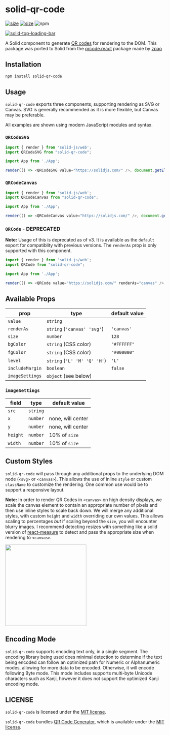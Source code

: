 # solid-qr-code

>

[![size](https://img.shields.io/bundlephobia/minzip/solid-qr-code?style=for-the-badge)](https://bundlephobia.com/package/solid-qr-code)
[![size](https://img.shields.io/npm/v/solid-qr-code?style=for-the-badge)](https://www.npmjs.com/package/solid-qr-code)
![npm](https://img.shields.io/npm/dw/solid-qr-code?style=for-the-badge)

[download-image]: https://img.shields.io/npm/dm/solid-qr-code.svg
[download-url]: https://npmjs.org/package/solid-qr-code

[![solid-top-loading-bar](https://nodei.co/npm/solid-qr-code.png)](https://npmjs.org/package/solid-qr-code)

A Solid component to generate [QR codes](http://en.wikipedia.org/wiki/QR_code) for rendering to the DOM. This package was ported to Solid from the [qrcode.react](https://github.com/zpao/qrcode.react) package made by [zpao](https://github.com/zpao)

## Installation

```sh
npm install solid-qr-code
```

## Usage

`solid-qr-code` exports three components, supporting rendering as SVG or Canvas. SVG is generally recommended as it is more flexible, but Canvas may be preferable.

All examples are shown using modern JavaScript modules and syntax.

### `QRCodeSVG`

```js
import { render } from 'solid-js/web';
import QRCodeSVG from "solid-qr-code";

import App from './App';

render(() => <QRCodeSVG value="https://solidjs.com/" />, document.getElementById('root') as HTMLElement);
```

### `QRCodeCanvas`

```js
import { render } from 'solid-js/web';
import QRCodeCanvas from "solid-qr-code";

import App from './App';

render(() => <QRCodeCanvas value="https://solidjs.com/" />, document.getElementById('root') as HTMLElement);
```

### `QRCode` - **DEPRECATED**

**Note:** Usage of this is deprecated as of v3. It is available as the `default` export for compatiblity with previous versions. The `renderAs` prop is only supported with this component.

```js
import { render } from 'solid-js/web';
import QRCode from "solid-qr-code";

import App from './App';

render(() => <QRCode value="https://solidjs.com/" renderAs="canvas" />, document.getElementById('root') as HTMLElement);
```

## Available Props

| prop            | type                         | default value |
| --------------- | ---------------------------- | ------------- |
| `value`         | `string`                     |
| `renderAs`      | `string` (`'canvas' 'svg'`)  | `'canvas'`    |
| `size`          | `number`                     | `128`         |
| `bgColor`       | `string` (CSS color)         | `"#FFFFFF"`   |
| `fgColor`       | `string` (CSS color)         | `"#000000"`   |
| `level`         | `string` (`'L' 'M' 'Q' 'H'`) | `'L'`         |
| `includeMargin` | `boolean`                    | `false`       |
| `imageSettings` | `object` (see below)         |               |

### `imageSettings`

| field    | type     | default value     |
| -------- | -------- | ----------------- |
| `src`    | `string` |
| `x`      | `number` | none, will center |
| `y`      | `number` | none, will center |
| `height` | `number` | 10% of `size`     |
| `width`  | `number` | 10% of `size`     |

## Custom Styles

`solid-qr-code` will pass through any additional props to the underlying DOM node (`<svg>` or `<canvas>`). This allows the use of inline `style` or custom `className` to customize the rendering. One common use would be to support a responsive layout.

**Note:** In order to render QR Codes in `<canvas>` on high density displays, we scale the canvas element to contain an appropriate number of pixels and then use inline styles to scale back down. We will merge any additional styles, with custom `height` and `width` overriding our own values. This allows scaling to percentages _but_ if scaling beyond the `size`, you will encounter blurry images. I recommend detecting resizes with something like a solid version of [react-measure](https://github.com/souporserious/react-measure) to detect and pass the appropriate size when rendering to `<canvas>`.

<img src="qrcode.png" height="256" width="256">

## Encoding Mode

`solid-qr-code` supports encoding text only, in a single segment. The encoding library being used does minimal detection to determine if the text being encoded can follow an optimized path for Numeric or Alphanumeric modes, allowing for more data to be encoded. Otherwise, it will encode following Byte mode. This mode includes supports multi-byte Unicode characters such as Kanji, however it does not support the optimized Kanji encoding mode.

## LICENSE

`solid-qr-code` is licensed under the [MIT license](LICENSE).

`solid-qr-code` bundles [QR Code Generator](https://www.nayuki.io/page/qr-code-generator-library), which is available under the [MIT license](src/third-party/qrcodegen/LICENSE).

